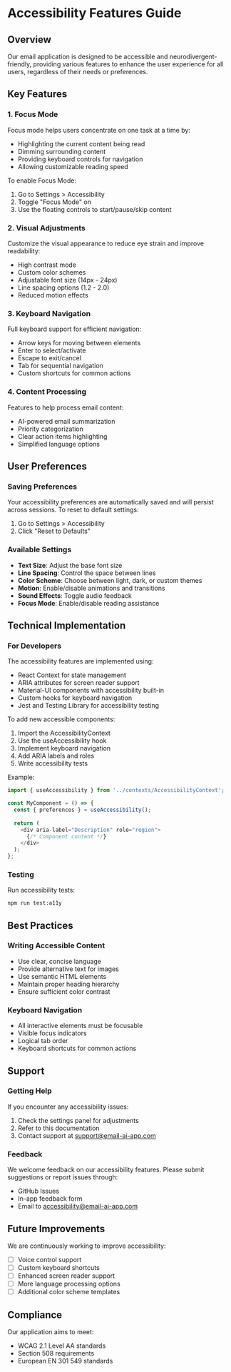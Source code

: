 # Accessibility Features Guide

## Overview
Our email application is designed to be accessible and neurodivergent-friendly, providing various features to enhance the user experience for all users, regardless of their needs or preferences.

## Key Features

### 1. Focus Mode
Focus mode helps users concentrate on one task at a time by:
- Highlighting the current content being read
- Dimming surrounding content
- Providing keyboard controls for navigation
- Allowing customizable reading speed

To enable Focus Mode:
1. Go to Settings > Accessibility
2. Toggle "Focus Mode" on
3. Use the floating controls to start/pause/skip content

### 2. Visual Adjustments
Customize the visual appearance to reduce eye strain and improve readability:
- High contrast mode
- Custom color schemes
- Adjustable font size (14px - 24px)
- Line spacing options (1.2 - 2.0)
- Reduced motion effects

### 3. Keyboard Navigation
Full keyboard support for efficient navigation:
- Arrow keys for moving between elements
- Enter to select/activate
- Escape to exit/cancel
- Tab for sequential navigation
- Custom shortcuts for common actions

### 4. Content Processing
Features to help process email content:
- AI-powered email summarization
- Priority categorization
- Clear action items highlighting
- Simplified language options

## User Preferences

### Saving Preferences
Your accessibility preferences are automatically saved and will persist across sessions. To reset to default settings:
1. Go to Settings > Accessibility
2. Click "Reset to Defaults"

### Available Settings
- **Text Size**: Adjust the base font size
- **Line Spacing**: Control the space between lines
- **Color Scheme**: Choose between light, dark, or custom themes
- **Motion**: Enable/disable animations and transitions
- **Sound Effects**: Toggle audio feedback
- **Focus Mode**: Enable/disable reading assistance

## Technical Implementation

### For Developers
The accessibility features are implemented using:
- React Context for state management
- ARIA attributes for screen reader support
- Material-UI components with accessibility built-in
- Custom hooks for keyboard navigation
- Jest and Testing Library for accessibility testing

To add new accessible components:
1. Import the AccessibilityContext
2. Use the useAccessibility hook
3. Implement keyboard navigation
4. Add ARIA labels and roles
5. Write accessibility tests

Example:
```typescript
import { useAccessibility } from '../contexts/AccessibilityContext';

const MyComponent = () => {
  const { preferences } = useAccessibility();
  
  return (
    <div aria-label="Description" role="region">
      {/* Component content */}
    </div>
  );
};
```

### Testing
Run accessibility tests:
```bash
npm run test:a11y
```

## Best Practices

### Writing Accessible Content
- Use clear, concise language
- Provide alternative text for images
- Use semantic HTML elements
- Maintain proper heading hierarchy
- Ensure sufficient color contrast

### Keyboard Navigation
- All interactive elements must be focusable
- Visible focus indicators
- Logical tab order
- Keyboard shortcuts for common actions

## Support

### Getting Help
If you encounter any accessibility issues:
1. Check the settings panel for adjustments
2. Refer to this documentation
3. Contact support at support@email-ai-app.com

### Feedback
We welcome feedback on our accessibility features. Please submit suggestions or report issues through:
- GitHub Issues
- In-app feedback form
- Email to accessibility@email-ai-app.com

## Future Improvements
We are continuously working to improve accessibility:
- [ ] Voice control support
- [ ] Custom keyboard shortcuts
- [ ] Enhanced screen reader support
- [ ] More language processing options
- [ ] Additional color scheme templates

## Compliance
Our application aims to meet:
- WCAG 2.1 Level AA standards
- Section 508 requirements
- European EN 301 549 standards 